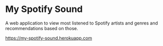 # My Spotify Sound

A web application to view most listened to Spotify artists and genres and recommendations based on those.

https://my-spotify-sound.herokuapp.com
